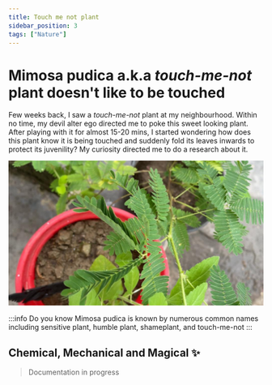```yaml
---
title: Touch me not plant
sidebar_position: 3
tags: ["Nature"]
---
```


# Mimosa pudica a.k.a *touch-me-not* plant doesn't like to be touched
Few weeks back, I saw a *touch-me-not* plant at my neighbourhood. Within no time, my devil alter ego directed me to poke this sweet looking plant. After playing with it for almost 15-20 mins, I started wondering how does this plant know it is being touched and suddenly fold its leaves inwards to protect its juvenility? My curiosity directed me to do a research about it.

![Touch-me-not plant](../../../static/img/2023/touch-me-not-plant.jpeg)

:::info Do you know
Mimosa pudica is known by numerous common names including sensitive plant, humble plant, shameplant, and touch-me-not
:::

## Chemical, Mechanical and Magical ✨

> Documentation in progress